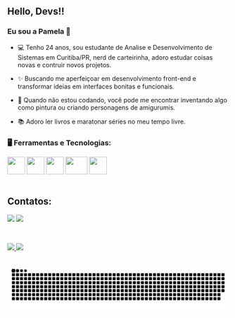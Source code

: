 ## Hello, Devs!!
### Eu sou a Pamela 👋

- 💻 Tenho 24 anos, sou estudante de Analise e Desenvolvimento de Sistemas em Curitiba/PR, nerd de carteirinha, adoro estudar coisas novas e contruir novos projetos.

- ✨ Buscando me aperfeiçoar em desenvolvimento front-end e transformar ideias em interfaces bonitas e funcionais.

- 🎨 Quando não estou codando, você pode me encontrar inventando algo como pintura ou criando personagens de amigurumis.

- 📚 Adoro ler livros e maratonar séries no meu tempo livre.

### 🖥️ Ferramentas e Tecnologias:
<div style="display: inline_block">
<img loading="lazy" src="https://cdn.jsdelivr.net/gh/devicons/devicon@latest/icons/html5/html5-original.svg" width="40" height="40"/>
<img loading="lazy" src="https://cdn.jsdelivr.net/gh/devicons/devicon@latest/icons/css3/css3-original.svg" width="40" height="40"/>
<img loading="lazy" src="https://cdn.jsdelivr.net/gh/devicons/devicon@latest/icons/javascript/javascript-original.svg" width="40" height="40"/>
<img loading="lazy" src="https://cdn.jsdelivr.net/gh/devicons/devicon@latest/icons/php/php-original.svg" width="50" height="40"/>
<img loading="lazy" src="https://cdn.jsdelivr.net/gh/devicons/devicon/icons/git/git-original.svg" width="40" height="40"/>
</div><br>

## Contatos:
 
<div> 
  <a href="https://www.instagram.com/pcantaruti/" target="_blank"><img src="https://img.shields.io/badge/-Instagram-%23E4405F?style=for-the-badge&logo=instagram&logoColor=white" target="_blank"></a>
  <a href="https://www.linkedin.com/in/pamela-cantaruti-0b902b199/" target="_blank"><img src="https://img.shields.io/badge/-LinkedIn-%230077B5?style=for-the-badge&logo=linkedin&logoColor=white" target="_blank"></a> 
</div><br>

##

<div>
<a href="https://github.com/PCantaruti">
<img loading="lazy" height="180em" src="https://github-readme-stats.vercel.app/api/top-langs/?username=PCantaruti&layout=compact&langs_count=7&theme=tokyonight"/>
<img loading="lazy" height="180em" src="https://github-readme-stats.vercel.app/api?username=PCantaruti&show_icons=true&theme=tokyonight&include_all_commits=true&count_private=true"/>
</div>

##
<picture>
  <source media="(prefers-color-scheme: dark)" srcset="https://raw.githubusercontent.com/platane/platane/output/github-contribution-grid-snake-dark.svg">
  <source media="(prefers-color-scheme: light)" srcset="https://raw.githubusercontent.com/platane/platane/output/github-contribution-grid-snake.svg">
  <img alt="github contribution grid snake animation" src="https://raw.githubusercontent.com/platane/platane/output/github-contribution-grid-snake.svg">
</picture>





